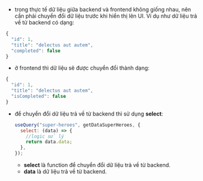 - trong thực tế dữ liệu giữa backend và frontend không giống nhau, nên cần phải chuyển đổi dữ liệu trước khi hiển thị lên UI. Ví dụ như dữ liệu trả về từ backend có dạng:

```js
{
  "id": 1,
  "title": "delectus aut autem",
  "completed": false
}
```

- ở frontend thì dữ liệu sẽ được chuyển đổi thành dạng:

```js
{
  "id": 1,
  "title": "delectus aut autem",
  "isCompleted": false
}
```

- để chuyển đổi dữ liệu trả về từ backend thì sử dụng **select**:

  ```js
  useQuery("super-heroes", getDataSuperHeroes, {
    select: (data) => {
      //logic sử lý
      return data.data;
    },
  });
  ```

  - **select** là function để chuyển đổi dữ liệu trả về từ backend.
  - **data** là dữ liệu trả về từ backend.
